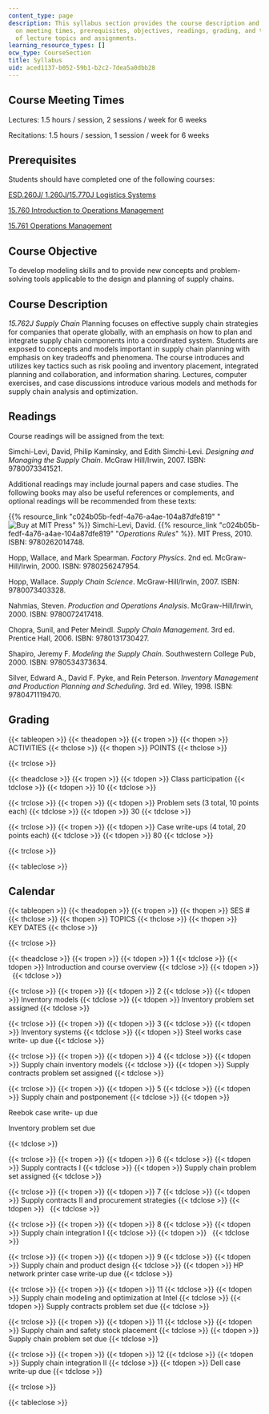 ```yaml
---
content_type: page
description: This syllabus section provides the course description and information
  on meeting times, prerequisites, objectives, readings, grading, and the schedule
  of lecture topics and assignments.
learning_resource_types: []
ocw_type: CourseSection
title: Syllabus
uid: aced1137-b052-59b1-b2c2-7dea5a0dbb28
---
```


Course Meeting Times
--------------------

Lectures: 1.5 hours / session, 2 sessions / week for 6 weeks

Recitations: 1.5 hours / session, 1 session / week for 6 weeks

Prerequisites
-------------

Students should have completed one of the following courses:

[ESD.260J/ 1.260J/15.770J Logistics Systems](/courses/esd-260j-logistics-systems-fall-2006)

[15.760 Introduction to Operations Management](/courses/15-760b-introduction-to-operations-management-spring-2004)

[15.761 Operations Management](/courses/15-761-introduction-to-operations-management-spring-2013)

Course Objective
----------------

To develop modeling skills and to provide new concepts and problem-solving tools applicable to the design and planning of supply chains.

Course Description
------------------

_15.762J Supply Chain_ Planning focuses on effective supply chain strategies for companies that operate globally, with an emphasis on how to plan and integrate supply chain components into a coordinated system. Students are exposed to concepts and models important in supply chain planning with emphasis on key tradeoffs and phenomena. The course introduces and utilizes key tactics such as risk pooling and inventory placement, integrated planning and collaboration, and information sharing. Lectures, computer exercises, and case discussions introduce various models and methods for supply chain analysis and optimization.

Readings
--------

Course readings will be assigned from the text:

Simchi-Levi, David, Philip Kaminsky, and Edith Simchi-Levi. _Designing and Managing the Supply Chain_. McGraw Hill/Irwin, 2007. ISBN: 9780073341521.

Additional readings may include journal papers and case studies. The following books may also be useful references or complements, and optional readings will be recommended from these texts:

{{% resource_link "c024b05b-fedf-4a76-a4ae-104a87dfe819" "![Buy at MIT Press](/images/mp_logo.gif)" %}} Simchi-Levi, David. {{% resource_link "c024b05b-fedf-4a76-a4ae-104a87dfe819" "_Operations Rules_" %}}. MIT Press, 2010. ISBN: 9780262014748.

Hopp, Wallace, and Mark Spearman. _Factory Physics_. 2nd ed. McGraw-Hill/Irwin, 2000. ISBN: 9780256247954.

Hopp, Wallace. _Supply Chain Science_. McGraw-Hill/Irwin, 2007. ISBN: 9780073403328.

Nahmias, Steven. _Production and Operations Analysis_. McGraw-Hill/Irwin, 2000. ISBN: 9780072417418.

Chopra, Sunil, and Peter Meindl. _Supply Chain Management_. 3rd ed. Prentice Hall, 2006. ISBN: 9780131730427.

Shapiro, Jeremy F. _Modeling the Supply Chain_. Southwestern College Pub, 2000. ISBN: 9780534373634.

Silver, Edward A., David F. Pyke, and Rein Peterson. _Inventory Management and Production Planning and Scheduling_. 3rd ed. Wiley, 1998. ISBN: 9780471119470.

Grading
-------

{{< tableopen >}}
{{< theadopen >}}
{{< tropen >}}
{{< thopen >}}
ACTIVITIES
{{< thclose >}}
{{< thopen >}}
POINTS
{{< thclose >}}

{{< trclose >}}

{{< theadclose >}}
{{< tropen >}}
{{< tdopen >}}
Class participation
{{< tdclose >}}
{{< tdopen >}}
10
{{< tdclose >}}

{{< trclose >}}
{{< tropen >}}
{{< tdopen >}}
Problem sets (3 total, 10 points each)
{{< tdclose >}}
{{< tdopen >}}
30
{{< tdclose >}}

{{< trclose >}}
{{< tropen >}}
{{< tdopen >}}
Case write-ups (4 total, 20 points each)
{{< tdclose >}}
{{< tdopen >}}
80
{{< tdclose >}}

{{< trclose >}}

{{< tableclose >}}

Calendar
--------

{{< tableopen >}}
{{< theadopen >}}
{{< tropen >}}
{{< thopen >}}
SES #
{{< thclose >}}
{{< thopen >}}
TOPICS
{{< thclose >}}
{{< thopen >}}
KEY DATES
{{< thclose >}}

{{< trclose >}}

{{< theadclose >}}
{{< tropen >}}
{{< tdopen >}}
1
{{< tdclose >}}
{{< tdopen >}}
Introduction and course overview
{{< tdclose >}}
{{< tdopen >}}
 
{{< tdclose >}}

{{< trclose >}}
{{< tropen >}}
{{< tdopen >}}
2
{{< tdclose >}}
{{< tdopen >}}
Inventory models
{{< tdclose >}}
{{< tdopen >}}
Inventory problem set assigned
{{< tdclose >}}

{{< trclose >}}
{{< tropen >}}
{{< tdopen >}}
3
{{< tdclose >}}
{{< tdopen >}}
Inventory systems
{{< tdclose >}}
{{< tdopen >}}
Steel works case write- up due
{{< tdclose >}}

{{< trclose >}}
{{< tropen >}}
{{< tdopen >}}
4
{{< tdclose >}}
{{< tdopen >}}
Supply chain inventory models
{{< tdclose >}}
{{< tdopen >}}
Supply contracts problem set assigned
{{< tdclose >}}

{{< trclose >}}
{{< tropen >}}
{{< tdopen >}}
5
{{< tdclose >}}
{{< tdopen >}}
Supply chain and postponement
{{< tdclose >}}
{{< tdopen >}}


Reebok case write- up due

Inventory problem set due


{{< tdclose >}}

{{< trclose >}}
{{< tropen >}}
{{< tdopen >}}
6
{{< tdclose >}}
{{< tdopen >}}
Supply contracts I
{{< tdclose >}}
{{< tdopen >}}
Supply chain problem set assigned
{{< tdclose >}}

{{< trclose >}}
{{< tropen >}}
{{< tdopen >}}
7
{{< tdclose >}}
{{< tdopen >}}
Supply contracts II and procurement strategies
{{< tdclose >}}
{{< tdopen >}}
 
{{< tdclose >}}

{{< trclose >}}
{{< tropen >}}
{{< tdopen >}}
8
{{< tdclose >}}
{{< tdopen >}}
Supply chain integration I
{{< tdclose >}}
{{< tdopen >}}
 
{{< tdclose >}}

{{< trclose >}}
{{< tropen >}}
{{< tdopen >}}
9
{{< tdclose >}}
{{< tdopen >}}
Supply chain and product design
{{< tdclose >}}
{{< tdopen >}}
HP network printer case write-up due
{{< tdclose >}}

{{< trclose >}}
{{< tropen >}}
{{< tdopen >}}
11
{{< tdclose >}}
{{< tdopen >}}
Supply chain modeling and optimization at Intel
{{< tdclose >}}
{{< tdopen >}}
Supply contracts problem set due
{{< tdclose >}}

{{< trclose >}}
{{< tropen >}}
{{< tdopen >}}
11
{{< tdclose >}}
{{< tdopen >}}
Supply chain and safety stock placement
{{< tdclose >}}
{{< tdopen >}}
Supply chain problem set due
{{< tdclose >}}

{{< trclose >}}
{{< tropen >}}
{{< tdopen >}}
12
{{< tdclose >}}
{{< tdopen >}}
Supply chain integration II
{{< tdclose >}}
{{< tdopen >}}
Dell case write-up due
{{< tdclose >}}

{{< trclose >}}

{{< tableclose >}}